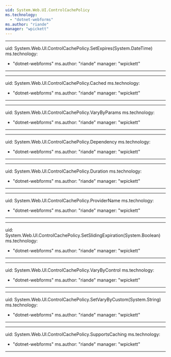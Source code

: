 ```yaml
---
uid: System.Web.UI.ControlCachePolicy
ms.technology: 
  - "dotnet-webforms"
ms.author: "riande"
manager: "wpickett"
---
```


---
uid: System.Web.UI.ControlCachePolicy.SetExpires(System.DateTime)
ms.technology: 
  - "dotnet-webforms"
ms.author: "riande"
manager: "wpickett"
---

---
uid: System.Web.UI.ControlCachePolicy.Cached
ms.technology: 
  - "dotnet-webforms"
ms.author: "riande"
manager: "wpickett"
---

---
uid: System.Web.UI.ControlCachePolicy.VaryByParams
ms.technology: 
  - "dotnet-webforms"
ms.author: "riande"
manager: "wpickett"
---

---
uid: System.Web.UI.ControlCachePolicy.Dependency
ms.technology: 
  - "dotnet-webforms"
ms.author: "riande"
manager: "wpickett"
---

---
uid: System.Web.UI.ControlCachePolicy.Duration
ms.technology: 
  - "dotnet-webforms"
ms.author: "riande"
manager: "wpickett"
---

---
uid: System.Web.UI.ControlCachePolicy.ProviderName
ms.technology: 
  - "dotnet-webforms"
ms.author: "riande"
manager: "wpickett"
---

---
uid: System.Web.UI.ControlCachePolicy.SetSlidingExpiration(System.Boolean)
ms.technology: 
  - "dotnet-webforms"
ms.author: "riande"
manager: "wpickett"
---

---
uid: System.Web.UI.ControlCachePolicy.VaryByControl
ms.technology: 
  - "dotnet-webforms"
ms.author: "riande"
manager: "wpickett"
---

---
uid: System.Web.UI.ControlCachePolicy.SetVaryByCustom(System.String)
ms.technology: 
  - "dotnet-webforms"
ms.author: "riande"
manager: "wpickett"
---

---
uid: System.Web.UI.ControlCachePolicy.SupportsCaching
ms.technology: 
  - "dotnet-webforms"
ms.author: "riande"
manager: "wpickett"
---
